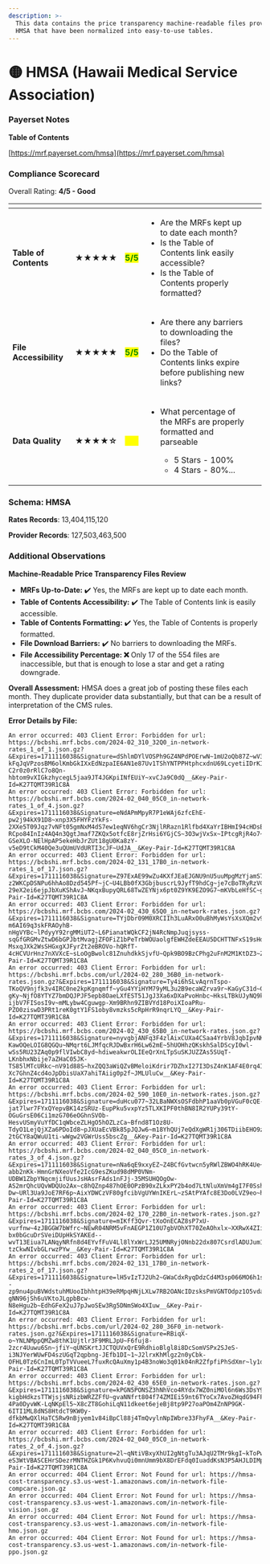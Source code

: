 ```yaml
---
description: >-
  This data contains the price transparency machine-readable files provided by
  HMSA that have been normalized into easy-to-use tables.
---
```


# 🟡 HMSA (Hawaii Medical Service Association)

### Payerset Notes

**Table of Contents**

[https://mrf.payerset.com/hmsa](https://mrf.payerset.com/hmsa)

### Compliance Scorecard

Overall Rating: **4/5 - Good**

<table data-view="cards"><thead><tr><th></th><th></th><th></th><th></th><th data-hidden data-card-cover data-type="files"></th></tr></thead><tbody><tr><td><strong>Table of Contents</strong></td><td><strong>★★★★★</strong></td><td><mark style="color:green;"><strong>5/5</strong></mark></td><td><ul><li>Are the MRFs kept up to date each month? </li><li>Is the Table of Contents link easily accessible?</li><li>Is the Table of Contents properly formatted?</li></ul></td><td></td></tr><tr><td><strong>File Accessibility</strong></td><td><strong>★★★★★</strong></td><td><mark style="color:green;"><strong>5/5</strong></mark></td><td><ul><li>Are there any barriers to downloading the files?</li><li>Do the Table of Contents links expire before publishing new links?</li></ul></td><td></td></tr><tr><td><strong>Data Quality</strong></td><td><strong>★★★★☆</strong></td><td><mark style="color:yellow;">4<strong>/5</strong></mark></td><td><ul><li><p>What percentage of the MRFs are properly formatted and parseable</p><ul><li>5 Stars - 100%</li><li>4 Stars - 80%...</li></ul></li></ul></td><td></td></tr></tbody></table>

### Schema: HMSA

**Rates Records**: 13,404,115,120

**Provider Records**: 127,503,463,500

### Additional Observations

**Machine-Readable Price Transparency Files Review**

* **MRFs Up-to-Date:** ✔️ Yes, the MRFs are kept up to date each month.
* **Table of Contents Accessibility:** ✔️ The Table of Contents link is easily accessible.
* **Table of Contents Formatting:** ✔️ Yes, the Table of Contents is properly formatted.
* **File Download Barriers:** ✔️ No barriers to downloading the MRFs.
* **File Accessibility Percentage: ❌** Only 17 of the 554 files are inaccessible, but that is enough to lose a star and get a rating downgrade.

**Overall Assessment:** HMSA does a great job of posting these files each month. They duplicate provider data substantially, but that can be a result of interpretation of the CMS rules.

**Error Details by File:**

```
An error occurred: 403 Client Error: Forbidden for url: https://bcbshi.mrf.bcbs.com/2024-02_310_32Q0_in-network-rates_1_of_1.json.gz?&Expires=1711116038&Signature=dShlmDYlVOSPh9GZ4NPdPOErwN~1mU2oQb87Z~wV3HLheklHM~POV3nyhAlP5Pllk8C1K1Y10YWptMs9cmo-kFqJqVPzosBM6olKmbGkIXxEdNzpaIE6AN1e87Uv1TShYNTPPHtphcxdnU69LcyetiIDrKIm~KK23SbzgNLLpWBZ1DhK1trhl9h9d4Xob~G7CURTvc5FIgorib3ZRWrdgizZRsEx4rRXtEpeyxBpY0cwxoRamjDrjb3gmBFbhTNB0sMwKLfiNgywMuNeeEi0-C2r0z0rRlC7o8Qn-hbtom9vXIGkzhycegL5jaa9JT4JGKpiINfEUiY~xvCJa9C0dQ__&Key-Pair-Id=K27TQMT39R1C8A
An error occurred: 403 Client Error: Forbidden for url: https://bcbshi.mrf.bcbs.com/2024-02_040_05C0_in-network-rates_1_of_4.json.gz?&Expires=1711116038&Signature=eNdAPmMpyR7P1eWAj6zfcEhE-pw2j94kX91D8~xnp3X5FHYFzYkFs-2XXe5T09Jqz7vNFt05gmNxM4dS7ew1eqNV6hgCr3NjlRRazn1Rlfbd4XaYrIBHmI94cHDsB7pwenjaK5W-RCpo84InIz4AQ4n3QgtJmaf7ZKQx5otfcE8rjZrHsi6YGjCS~3O3wjVxSx~IPtcgRjR4o7~dInKYBHSOHAp21kpwVVpN1itAgTvNxZakN9dPg4Sna15igOMFHx49jYeUF21KP9P-GSeXLO-NElHpAP5ekeHbJrZUt18gU0Ka8zY-v5eD9tCkM40Qe3uQUmUVdURTI3cJF~UdJA__&Key-Pair-Id=K27TQMT39R1C8A
An error occurred: 403 Client Error: Forbidden for url: https://bcbshi.mrf.bcbs.com/2024-02_131_17B0_in-network-rates_1_of_17.json.gz?&Expires=1711116038&Signature=Z97ExAE99wZu4KXfJEaEJGNU9nU5uuMpgMzYjamS7oYsetnLoJ8l7GuSyierzNMSpq0jbsVSog6Lc6aD72k3lC8AhZXwSGMXDcJOWEkI4lkjxdXJA8kZCW1iQJG-z2WKCpDSNPu6hhAo8Dzd545Pf~jC~U4LBb0fX3GbjbuscrL9JyfT9hdCg~je7cBoTRyRzVC51n9S2G2RtUJOvhZc4EoOT5cd159D~av0hxsalPDT1py2s6O4HLNMyfRDx6HvPBXSjJvO3xquAC-29eX2ei6ejpJbXuKShAvJ~NKqxBupyQRL68TwZEYNjx6pt0Z9YK9EZO9G7~mKVbLeHfSC~g__&Key-Pair-Id=K27TQMT39R1C8A
An error occurred: 403 Client Error: Forbidden for url: https://bcbshi.mrf.bcbs.com/2024-02_430_65Q0_in-network-rates.json.gz?&Expires=1711116038&Signature=TYjDbr09M0XRCIIh3LuARxO0uBhMyWsYsXsXQm2v9CtzjZlJIoj5Z-m6AI69q3skFRAOyhB-nHgVYBc~lPdyyY92rgMMiUT2~L6PianatWQkCF2jN4RcNmpJuqjsyss-sqGfGRGMvZtwD6bGPJbtMvagjZFOFiZ1bPeTrbWOUaolgfEWHZdeEEAU5DCHTTNFxS19sHdRNuai6g8cXnkd~GaUena-MsxqJXk2WsSHGxgXJFyrZt2eBROVo-hQRfT-4cHCVUrHnz7nXVXcE~sLoOgBwolc81ZnuhdkkSjvfU~Qpk9BO9BzCPhg2uFnM2M1KtDZ3~ZcbPRm2jvUdSqmLw__&Key-Pair-Id=K27TQMT39R1C8A
An error occurred: 403 Client Error: Forbidden for url: https://bcbshi.mrf.bcbs.com/url/2024-02_280_36B0_in-network-rates.json.gz?&Expires=1711116038&Signature=Ty4i6hSLvAqrnTspo-TKoQV9njfk3v4IRC0ne2kpKgnqmff~yGu4YYiHYM79yML3u2B9ecaWZrva9r~KaGyC31d~GNaNf6gwFusqsf-gKy~NjfO8YTYZ7bmDQJPJF5epb8OaeLXfEST51JgJ3Xa6xDXaPvoHnbc~HksLTBkUJyNQ9kDgRT~QPoyW0N7WwZTCyf2Skad3JBfG8NlCousTG9Om1S89N3MHehz7tBSOtOwPUq-ijbV7FISosI9v~mMLybw4Cguwgp-Xm9BRhn9ZIBVYd18PoiXIoaPRu-PZO0ziswD3PRt1reK0gtY1FS1oby8vmzks5cRpHrR9nqrLYQ__&Key-Pair-Id=K27TQMT39R1C8A
An error occurred: 403 Client Error: Forbidden for url: https://bcbshi.mrf.bcbs.com/2024-02_430_65B0_in-network-rates.json.gz?&Expires=1711116038&Signature=nyvgbjANFq3F4zlAixCUXa4CSaa4YrbV8JqbIpvNKmlcDjjOSMr-KawOQeLOIG8QGQu~NMqrt6LJMfqcRJDwBxrH6Lw62mE~5hUOHhzQKskhSalDScyI0wl-wSs5RU23ZAq0p9flVIwbC8yd~hdiweakwrOLIEeQrXnLTpSuSKJUZZAs5SUqT-LKnbhxNbije7aZHaC05JK-TS85lMTcURkc~nV91d88S~hxZQQ3aWiQZvBMeloiKdrir7DZhxI27I3DsZ4nK1AF4E0rq4I6Ae6uWNxJIs4nIrMc49JqxE-Xc7GhnZ4cd4oJpDbisUaX7ahiTAiig0p2f~JMLUluCw__&Key-Pair-Id=K27TQMT39R1C8A
An error occurred: 403 Client Error: Forbidden for url: https://bcbshi.mrf.bcbs.com/2024-02_590_10E0_in-network-rates.json.gz?&Expires=1711116038&Signature=duHcu077~32LBaNWXsOSFdbhP1aaVb0pVGuF0cQE-jat7lwr7FYxQYepvBK14zSRUz-EupPku5vxpYz5TLXKIPF0thBN8IR2YUPy39tY-OGuGrsE06Ci1mzG706eOGhnSVOb-HesvUSmyVuYfDC1qWbceZLHgO5hOZLzCa~Bfnd8T1Oz8U-TdyO1LejQjXZa6PDoId8~pJXUaEcVBk85pJQJw6~m18YhQUj7eQdXgWR1j306TDiibEHO9ztFJA5FpFl~5e7gwdhT9PZYS1ysxslyyZ~6lFdlkB19aeOz9~~6u1ApUhqY-2tGCY8aQWuU1ti-wWgw2VGWrUss5bscZg__&Key-Pair-Id=K27TQMT39R1C8A
An error occurred: 403 Client Error: Forbidden for url: https://bcbshi.mrf.bcbs.com/2024-02_040_05C0_in-network-rates_3_of_4.json.gz?&Expires=1711116038&Signature=nNa6qE9xxyEZ~Z4BCfGvtwcn5yRWlZBWO4hRK4Ue~LCnvkSbI9YZwJNGf5C~v8eJ28DxPU30mO9Hrh-abb2nKk-HmnGrNXeoVfe2IcG9esZKud98dMP0VNm-UDBW1ZbpYNqcmjifUusJsHAsrFAds1nFJj-35MSUHQOgOw-AS2mrQhcUQvWDQUo2Ax~c8hQZnp487hOE0OPzB90xZLkxPY2b4od7LtNluXmVm4gI7F0SshShujql-Dw~URl3Ua9JoE7RF6p~AixYDWCzVF80gfcibVgUYWnIKErL~zSAtPYAfc8E3Do0LVZ9eo~hgIz0aSPrcADH8Ua24X9pFDpozQ__&Key-Pair-Id=K27TQMT39R1C8A
An error occurred: 403 Client Error: Forbidden for url: https://bcbshi.mrf.bcbs.com/2024-02_170_22B0_in-network-rates.json.gz?&Expires=1711116038&Signature=mIKff3Qvr-tXoOnECAZ8sP7xU-vurfnw~4zJBGGW7bWfrc~NEwR04NRM5vFnAEGP1Z10U7gbVOhXT70ZeAOhxlx~XXRwX4ZIiMv1CmJS0vUTY73h1KNR0qo1xXXlShIlWegE~UVObA20lXa1Oc73g7UjE9IP9aWKlgeFkuFiclF73SjeEWxDU3dN7FyCqGlJDTUbwqkdDlFXAcQ~K3lSI-bx0bGcuDrSVeiDUpHkSYAKEd--wvT13Eiua7LANqyNRfn8d4EYvfFuV4Ll8lYxWrLJ25UMNRyjONnb22dx807CsrdlADUJum19CxVDVsWv~flh-tzCkwNIvbGLrwzPYw__&Key-Pair-Id=K27TQMT39R1C8A
An error occurred: 403 Client Error: Forbidden for url: https://bcbshi.mrf.bcbs.com/2024-02_131_17B0_in-network-rates_2_of_17.json.gz?&Expires=1711116038&Signature=lH5vIzTJ2Uh2~GWaCdxRyqDdzCd4M3sp066MO6h1sQUPmGbDgutbOnXir9nYHGMd6tKW9UzN5fy--zp9nu4puBVWdstuhMUooIbhhtpH39eRMpqHNjLXLw7RB2OANcIDzsksPmVGNTOdpz1O5vdaXd3dvD8iljDzCei7f7mQTPaz1vzit~kFSmWVhu4j5xE7hFFb~XbqYC2koJOkHXbCXA44Sna~tr9I6DDaklKAU~0zUE4YPd0iviQC~ZNaI3ZMml6AAbF8Nspr4tLA3yD1-gNN96jSh6uVKtoJLgpbBcw-N8eHgu2b~EdhGFeX2uJ7pJwoSEw3Rg5DNmSWo4XIuw__&Key-Pair-Id=K27TQMT39R1C8A
An error occurred: 403 Client Error: Forbidden for url: https://bcbshi.mrf.bcbs.com/url/2024-02_280_36F0_in-network-rates.json.gz?&Expires=1711116038&Signature=RBiqX-o~YNLNMppQMZw8thK1Ujtlr3F9MRLJpU~F6fuj8-2zcr4Uuwu6Sn~jfiY~qUNSKrtJJCTQUVxQrE9RdhioBlgl8i8DcSomVSPx2SJeS-i3NJYerWUwFD4szUGqT2qpbng-JEfb1DI~1~J2lrxKhMlgz2n0yCbk-OFHL0Tz6CnImL0TpTVVueeL7fuxRcQAuXmy1p4B3noWo3q01k04nR2ZfpfiPhSdXmr~ly1d1gCMcUI5hNR3XB5wVnXT06BTcGTkN7gui6j0p7rO0KMMMUqLJeloFqfFLyiCty6SB7GK1UCOlJrmI~4KJaOzhHkRvVIBCJgO5bmjJV6iYw__&Key-Pair-Id=K27TQMT39R1C8A
An error occurred: 403 Client Error: Forbidden for url: https://bcbshi.mrf.bcbs.com/2024-02_430_65E0_in-network-rates.json.gz?&Expires=1711116038&Signature=kPGN5PONSZ3hNhVco4RYdx7WZ0niMOl6n6Ws3DsY9~QhAhBCnwns92MKIrR~bTPj0lrbz-kigbHdkzsTTWjsjsNRizbWRZZFfU~gvaNNfrt804f74ZMIEi59nt6TYoCx7AvoZHqdG94FPhnP75eubCQ0N5abjp043WowK4rZMzeRyOxTF~aAmuDBoaJEIVVSzSD-4Pa0DyvWK-LqNKpEl5~X8cZT8GohiLqN11dkeet6ejeBj8tp9P27oaPOm4ZnNP9GK-6ITI1ML8dNS8HtdcT9KW0y-dfkbMwQXlHaTC5Rw9nBjyem1v84iBpCl88j4TmQvylnNpIWbre33FhyFA__&Key-Pair-Id=K27TQMT39R1C8A
An error occurred: 403 Client Error: Forbidden for url: https://bcbshi.mrf.bcbs.com/2024-02_040_05C0_in-network-rates_2_of_4.json.gz?&Expires=1711116038&Signature=2l~qNtiVBxyXhUI2gNtgTu3AJqU2TMr9kgI~kToPwLDrdpMxc4Rj6hPfT5fBqRylzB5BVS4Xxs24igtm8FgRHNtEgdgrWdz8KLP2SGayHPZVg74fk04emX7TTizvoTYmuwJEnjAjOzQd3M7ikawkYG8bCo9UbB26IGzmB~yHkbp2KsyMWBiwz4UcFThUJYMJiq711Lr6ULEn9fxctgOdOUhVX52piuHjxDlpNydPLwRdqiCrFUcRS7ePz98mtj-eS3WtVBASCEHrSDezrMNTHZGk1P6KvhvuQi0mnUmm9bX8DrEFdq0IuaddKsN3P5AHJLDIMpJRnC9oT~3sozd4Jw__&Key-Pair-Id=K27TQMT39R1C8A
An error occurred: 404 Client Error: Not Found for url: https://hmsa-cost-transparency.s3.us-west-1.amazonaws.com/in-network-file-compcare.json.gz
An error occurred: 404 Client Error: Not Found for url: https://hmsa-cost-transparency.s3.us-west-1.amazonaws.com/in-network-file-vision.json.gz
An error occurred: 404 Client Error: Not Found for url: https://hmsa-cost-transparency.s3.us-west-1.amazonaws.com/in-network-file-hmo.json.gz
An error occurred: 404 Client Error: Not Found for url: https://hmsa-cost-transparency.s3.us-west-1.amazonaws.com/in-network-file-ppo.json.gz
```
